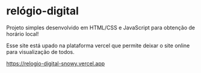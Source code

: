 # relógio-digital

Projeto simples desenvolvido em HTML/CSS e JavaScript para obtenção de horário local!

Esse site está upado na plataforma vercel que permite deixar o site online para visualização de todos.

https://relogio-digital-snowy.vercel.app

